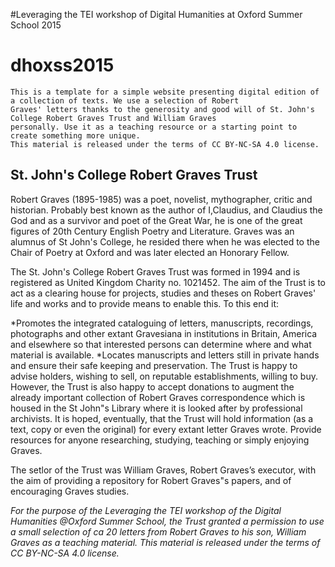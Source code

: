 #Leveraging the TEI workshop of Digital Humanities at Oxford Summer School 2015
# dhoxss2015

    This is a template for a simple website presenting digital edition of a collection of texts. We use a selection of Robert
    Graves' letters thanks to the generosity and good will of St. John's College Robert Graves Trust and William Graves 
    personally. Use it as a teaching resource or a starting point to create something more unique. 
    This material is released under the terms of CC BY-NC-SA 4.0 license.

##  St. John's College Robert Graves Trust

Robert Graves (1895-1985) was a poet, novelist, mythographer, critic and historian. Probably best known as the author of I,Claudius, and Claudius the God and as a survivor and poet of the Great War, he is one of the great figures of 20th Century English Poetry and Literature. Graves was an alumnus of St John's College, he resided there when he was elected to the Chair of Poetry at Oxford and was later elected an Honorary Fellow.

The St. John's College Robert Graves Trust was formed in 1994 and is registered as United Kingdom Charity no. 1021452. The aim of the Trust is to act as a clearing house for projects, studies and theses on Robert Graves' life and works and to provide means to enable this. To this end it:

  *Promotes the integrated cataloguing of letters, manuscripts, recordings, photographs and other extant Gravesiana in institutions in Britain, America and elsewhere so that interested persons can determine where and what material is available.
  *Locates manuscripts and letters still in private hands and ensure their safe keeping and preservation. The Trust is happy to advise holders, wishing to sell, on reputable establishments, willing to buy. However, the Trust is also happy to accept donations to augment the already important collection of Robert Graves correspondence which is housed in the St John"s Library where it is looked after by professional archivists. It is hoped, eventually, that the Trust will hold information (as a text, copy or even the original) for every extant letter Graves wrote. Provide resources for anyone researching, studying, teaching or simply enjoying Graves.

The setlor of the Trust was William Graves, Robert Graves’s executor, with the aim of providing a repository for Robert Graves"s papers, and of encouraging Graves studies.

*For the purpose of the Leveraging the TEI workshop of the Digital Humanities @Oxford Summer School, the Trust granted a permission to use a small selection of ca 20 letters from Robert Graves to his son, William Graves as a teaching material. This material is released under the terms of CC BY-NC-SA 4.0 license.*





